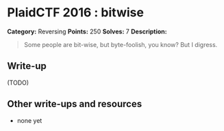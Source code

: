 # PlaidCTF 2016 : bitwise

**Category:** Reversing
**Points:** 250
**Solves:** 7
**Description:**

> Some people are bit-wise, but byte-foolish, you know? But I digress.


## Write-up

(TODO)

## Other write-ups and resources

* none yet
